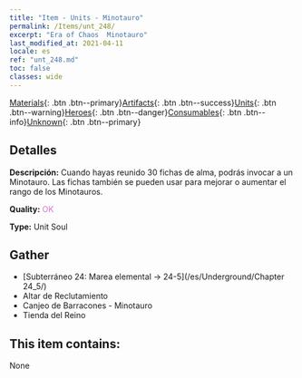 ```yaml
---
title: "Item - Units - Minotauro"
permalink: /Items/unt_248/
excerpt: "Era of Chaos  Minotauro"
last_modified_at: 2021-04-11
locale: es
ref: "unt_248.md"
toc: false
classes: wide
---
```

 [Materials](/es/Items/){: .btn .btn--primary}[Artifacts](/es/Items/Artifacts/){: .btn .btn--success}[Units](/es/Items/Units/){: .btn .btn--warning}[Heroes](/es/Items/Heroes/){: .btn .btn--danger}[Consumables](/es/Items/Consumables/){: .btn .btn--info}[Unknown](/es/Items/Unknown/){: .btn .btn--primary}

## Detalles
 **Descripción:** Cuando hayas reunido 30 fichas de alma, podrás invocar a un Minotauro. Las fichas también se pueden usar para mejorar o aumentar el rango de los Minotauros.

 **Quality:** <span style="color: #DA70D6">OK</span>

 **Type:** Unit Soul

## Gather

*    [Subterráneo 24: Marea elemental -> 24-5](/es/Underground/Chapter 24_5/) 
*    Altar de Reclutamiento 
*    Canjeo de Barracones - Minotauro 
*    Tienda del Reino 

## This item contains:

  None


